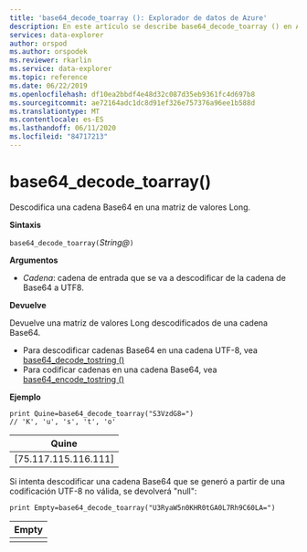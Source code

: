 ```yaml
---
title: 'base64_decode_toarray (): Explorador de datos de Azure'
description: En este artículo se describe base64_decode_toarray () en Azure Explorador de datos.
services: data-explorer
author: orspod
ms.author: orspodek
ms.reviewer: rkarlin
ms.service: data-explorer
ms.topic: reference
ms.date: 06/22/2019
ms.openlocfilehash: df10ea2bbdf4e48d32c087d35eb9361fc4d697b8
ms.sourcegitcommit: ae72164adc1dc8d91ef326e757376a96ee1b588d
ms.translationtype: MT
ms.contentlocale: es-ES
ms.lasthandoff: 06/11/2020
ms.locfileid: "84717213"
---
```

# <a name="base64_decode_toarray"></a>base64_decode_toarray()

Descodifica una cadena Base64 en una matriz de valores Long.

**Sintaxis**

`base64_decode_toarray(`*String@*`)`

**Argumentos**

* *Cadena*: cadena de entrada que se va a descodificar de la cadena de Base64 a UTF8.

**Devuelve**

Devuelve una matriz de valores Long descodificados de una cadena Base64.

* Para descodificar cadenas Base64 en una cadena UTF-8, vea [base64_decode_tostring ()](base64_decode_tostringfunction.md)
* Para codificar cadenas en una cadena Base64, vea [base64_encode_tostring ()](base64_encode_tostringfunction.md)

**Ejemplo**

<!-- csl: https://help.kusto.windows.net:443/Samples -->
```kusto
print Quine=base64_decode_toarray("S3VzdG8=")  
// 'K', 'u', 's', 't', 'o'
```

|Quine|
|-----|
|[75.117.115.116.111]|

Si intenta descodificar una cadena Base64 que se generó a partir de una codificación UTF-8 no válida, se devolverá "null":

<!-- csl: https://help.kusto.windows.net:443/Samples -->
```kusto
print Empty=base64_decode_toarray("U3RyaW5n0KHR0tGA0L7Rh9C60LA=")
```

|Empty|
|-----|
||
